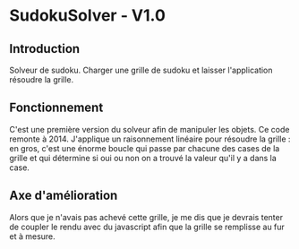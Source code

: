 SudokuSolver - V1.0
=======================

Introduction
------------
Solveur de sudoku. 
Charger une grille de sudoku et laisser l'application résoudre la grille.


Fonctionnement
------------
C'est une première version du solveur afin de manipuler les objets. Ce code remonte à 2014. 
J'applique un raisonnement linéaire pour résoudre la grille : en gros, c'est une énorme boucle qui passe par chacune des cases de la grille et qui détermine si oui ou non on a trouvé la valeur qu'il y a dans la case. 


Axe d'amélioration
------------
Alors que je n'avais pas achevé cette grille, je me dis que je devrais tenter de coupler le rendu avec du javascript afin que la grille se remplisse au fur et à mesure.
